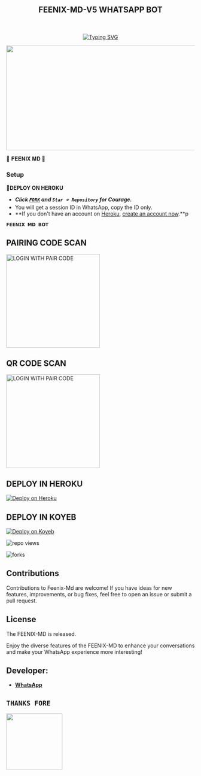 
## <p align="center"> FEENIX-MD-V5 WHATSAPP BOT
<br>

<p align="center"><a href="https://git.io/typing-svg"><img src="https://readme-typing-svg.demolab.com?font=EB+Garamond&weight=800&size=28&duration=4000&pause=1000&random=false&width=435&lines=WELCOME+TO+THE+FEENIX-MD-V5;MULTI-DEVICE+WHATSAPP+BOT;DEVELOPED+BY+FEENIX;RELEASED+DATE+24%2F03%2F2024." alt="Typing SVG" /></a>
</p>


<img src="https://telegra.ph/file/7a563743fd9ed8149450c.jpg" width="540" height="280" />
</p>         🍁 𝐅𝐄𝐄𝐍𝐈𝐗 𝐌𝐃 🍁

### Setup

**📌DEPLOY ON HEROKU**
   - ***Click [`FORK`](https://github.com/feenixmd/FEENIX-MD-V5/fork) and `Star ⭐ Repository` for Courage.***
   - You will get a session ID in WhatsApp, copy the ID only.
   - **If you don't have an account on [Heroku](https://signup.heroku.com/), [create an account now](https://signup.heroku.com/).**p
</p>


**`𝗙𝗘𝗘𝗡𝗜𝗫 𝗠𝗗 𝗕𝗢𝗧`**

##  PAIRING CODE SCAN

<a href="https://feenix-pair-page.onrender.com/"><img src="https://img.shields.io/badge/LOGIN%20WITH-PAIR%20CODE-red" alt="LOGIN WITH PAIR CODE" width="250"></a>

## QR CODE SCAN

<a href="https://feenix-pair-page.onrender.com/"><img src="https://img.shields.io/badge/LOGIN%20WITH-QR%20CODE-red" alt="LOGIN WITH PAIR CODE" width="250"></a>
## DEPLOY IN HEROKU

 [![Deploy on Heroku](https://www.herokucdn.com/deploy/button.svg)](https://dashboard.heroku.com/new?template=https://github.com/feenixmd/FEENIX-MD-V5/)

## DEPLOY IN KOYEB    
[![Deploy on Koyeb](https://www.koyeb.com/static/images/deploy/button.svg)](https://app.koyeb.com/apps/deploy?type=git&repository=github.com/https://github.com/feenixmd/FEENIX-MD-V5)  


   </details>
</P>

![repo views](https://hits.seeyoufarm.com/api/count/incr/badge.svg?url=https%3A%2F%2Fgithub.com%2Ffeenixmd%2FFEENIX-MD-V5&count_bg=%2379C83D&title_bg=%23555555&icon=gitpod.svg&icon_color=%23E7E7E7&title=Views&edge_flat=false)

![forks](https://img.shields.io/github/forks/feenixmd/FEENIX-MD-V5?label=Forks&style=social)



## Contributions

Contributions to Feenix-Md are welcome! If you have ideas for new features, improvements, or bug fixes, feel free to open an issue or submit a pull request.

## License

The FEENIX-MD is released.

Enjoy the diverse features of the FEENIX-MD  to enhance your conversations and make your WhatsApp experience more interesting!

## Developer:
- [**WhatsApp**](https://wa.me/94722807735)


## `THANKS FORE` 


   <a href="https://github.com/Feenixmd0"><img src="https://telegra.ph/file/67962912c8fdc629e8f3d.jpg" width=150 height=150></a>   

